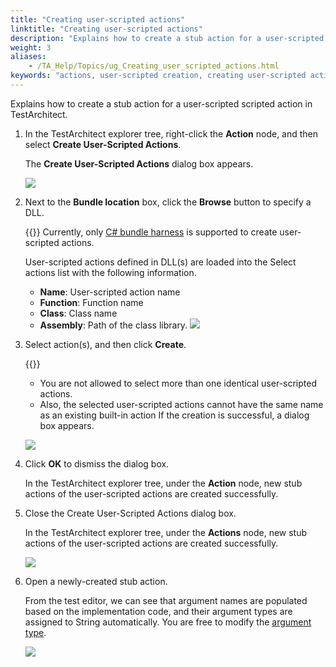```yaml
--- 
title: "Creating user-scripted actions"
linktitle: "Creating user-scripted actions"
description: "Explains how to create a stub action for a user-scripted scripted action in TestArchitect."
weight: 3
aliases: 
    - /TA_Help/Topics/ug_Creating_user_scripted_actions.html
keywords: "actions, user-scripted creation, creating user-scripted actions"
---
```


Explains how to create a stub action for a user-scripted scripted action in TestArchitect.

1.  In the TestArchitect explorer tree, right-click the **Action** node, and then select **Create User-Scripted Actions**.

    The **Create User-Scripted Actions** dialog box appears.

    ![](/images/TA_Tutorials/Images/Create_user_scripted_action_dlg.png)

2.  Next to the **Bundle location** box, click the **Browse** button to specify a DLL.

    {{<important>}} Currently, only [C\# bundle harness](/TA_Tutorials/Topics/tut_Scripting_actions_in_other_languages_CSharp_bundle.html) is supported to create user-scripted actions.

    User-scripted actions defined in DLL\(s\) are loaded into the Select actions list with the following information.

    -   **Name**: User-scripted action name
    -   **Function**: Function name
    -   **Class**: Class name
    -   **Assembly**: Path of the class library.
    ![](/images/TA_Tutorials/Images/Create_user_scripted_action_dlg.png)

3.  Select action\(s\), and then click **Create**.

    {{<note>}}

    -   You are not allowed to select more than one identical user-scripted actions.
    -   Also, the selected user-scripted actions cannot have the same name as an existing built-in action
    If the creation is successful, a dialog box appears.

    ![](/images/TA_Tutorials/Images/action_created_successfully.png)

4.  Click **OK** to dismiss the dialog box.

    In the TestArchitect explorer tree, under the **Action** node, new stub actions of the user-scripted actions are created successfully.

5.  Close the Create User-Scripted Actions dialog box.

    In the TestArchitect explorer tree, under the **Actions** node, new stub actions of the user-scripted actions are created successfully.

    ![](/images/TA_Tutorials/Images/user_defined_action.png)

6.  Open a newly-created stub action.

    From the test editor, we can see that argument names are populated based on the implementation code, and their argument types are assigned to String automatically. You are free to modify the [argument type](/reuse/reuse.Creating_and_using_actions_Arg_type.html).

    ![](/images/TA_Help/Images/creation_user_scipted_actions.png)





